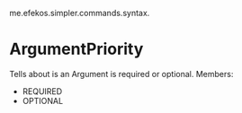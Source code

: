 me.efekos.simpler.commands.syntax.
# ArgumentPriority

Tells about is an Argument is required or optional. Members:
* REQUIRED
* OPTIONAL